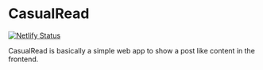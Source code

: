 # CasualRead
[![Netlify Status](https://api.netlify.com/api/v1/badges/b01369c7-e27a-421b-a908-62ce52f5cc27/deploy-status)](https://app.netlify.com/sites/noping/deploys)


CasualRead is basically a simple web app to show a post like content in the frontend.
